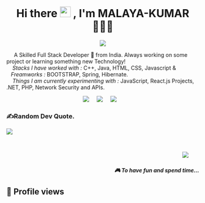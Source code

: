 <h1 align='center'> Hi there <img src="https://media.giphy.com/media/hvRJCLFzcasrR4ia7z/giphy.gif" width="28"> , I'm MALAYA-KUMAR👨🏻‍💻 </h1>
<p align="center">
  <a href="https://github.com/sonuokok"><img src="https://readme-typing-svg.herokuapp.com?color=%2336BCF7&center=true&vCenter=true&lines=Hi+%2C+welcome+to+my+Github+page;I+am+MALAYA-KUMAR;I+am+a+Java+Developer;Fullstack+Web+Developer"></a>
</p>
<p align='center'>
 
 &nbsp;&nbsp;&nbsp;&nbsp; A Skilled Full Stack Developer 🚀 from India. Always working on some project or learning something new Technology!<br>
<i>&nbsp;&nbsp;&nbsp;&nbsp;Stacks I have worked with :</i> C++, Java, HTML, CSS, Javascript  & 
<i>&nbsp;&nbsp;&nbsp;Freamworks : </i> BOOTSTRAP, Spring, Hibernate.<br>
<i>&nbsp;&nbsp;&nbsp;&nbsp;Things I am currently experimenting with :</i> JavaScript, React.js Projects, .NET, PHP, Network Security and APIs.</b> 
</p>


<p align='center'>
  <a href="https://twitter.com/MalayaKumarMah8"><img src="https://img.shields.io/badge/twitter-%231DA1F2.svg?&style=for-the-badge&logo=twitter&logoColor=white" /></a>&nbsp;&nbsp;&nbsp;&nbsp;
  <a href="https://www.linkedin.com/in/malayakumar7188/"><img src="https://img.shields.io/badge/linkedin-%230077B5.svg?&style=for-the-badge&logo=linkedin&logoColor=white" /></a>&nbsp;&nbsp;&nbsp;&nbsp;
  <a href="mailto:malayakumar7188@gmail.com?subject=Enter%Here"><img src="https://img.shields.io/badge/gmail-%23D14836.svg?&style=for-the-badge&logo=gmail&logoColor=white" /></a>&nbsp;&nbsp;&nbsp;&nbsp;

</p>
  
### ✍️Random Dev Quote.
![](https://quotes-github-readme.vercel.app/api?type=horizontal&theme=merko)
  
  
</div>

<br>
<p align="right",hight= 20px ,width=20px>
  <a href="https://open.spotify.com/playlist/2vZQlE402Ouw4MssPflwvj?si=02fcabe7d3554e92"><img src="https://img.shields.io/badge/spotify-%231ED760.svg?&style=for-the-badge&logo=spotify&logoColor=white" /></a>&nbsp;&nbsp;&nbsp;
  </a>&nbsp;&nbsp;&nbsp;
  <h5 align="right">🎮 To have fun and spend time...</h5>
</p>

## 👀 Profile views

